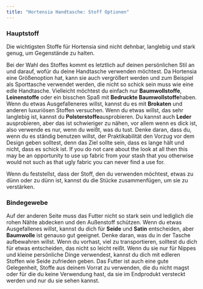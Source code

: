 ```yaml
---
title: "Hortensia Handtasche: Stoff Optionen"
---
```


### Hauptstoff

Die wichtigsten Stoffe für Hortensia sind nicht dehnbar, langlebig und stark genug, um Gegenstände zu halten.

Bei der Wahl des Stoffes kommt es letztlich auf deinen persönlichen Stil an und darauf, wofür du deine Handtasche verwenden möchtest. Da Hortensia eine Größenoption hat, kann sie auch vergrößert werden und zum Beispiel als Sporttasche verwendet werden, die nicht so schick sein muss wie eine edle Handtasche. Vielleicht möchtest du einfach nur **Baumwollstoffe**, **Leinenstoffe** oder ein bisschen Spaß mit **Bedruckte Baumwollstoffe**haben. Wenn du etwas Ausgefalleneres willst, kannst du es mit **Brokaten** und anderen luxuriösen Stoffen versuchen. Wenn du etwas willst, das sehr langlebig ist, kannst du **Polsterstoffe**ausprobieren. Du kannst auch **Leder** ausprobieren, aber das ist schwieriger zu nähen, vor allem wenn es dick ist, also verwende es nur, wenn du weißt, was du tust. Denke daran, dass du, wenn du es ständig benutzen willst, der Praktikabilität den Vorzug vor dem Design geben solltest, denn das Ziel sollte sein, dass es lange hält und nicht, dass es schick ist. If you do not care about the look at all then this may be an opportunity to use up fabric from your stash that you otherwise would not such as that ugly fabric you can never find a use for.

<Note>

Wenn du feststellst, dass der Stoff, den du verwenden möchtest, etwas zu dünn oder zu dünn ist, kannst du die Stücke zusammenfügen, um sie zu verstärken.

</Note>

### Bindegewebe

Auf der anderen Seite muss das Futter nicht so stark sein und lediglich die rohen Nähte abdecken und den Außenstoff schützen. Wenn du etwas Ausgefallenes willst, kannst du dich für **Seide** und **Satin** entscheiden, aber **Baumwolle** ist genauso gut geeignet. Denke daran, was du in der Tasche aufbewahren willst. Wenn du vorhast, viel zu transportieren, solltest du dich für etwas entscheiden, das nicht so leicht reißt. Wenn du sie nur für Nippes und kleine persönliche Dinge verwendest, kannst du dich mit edleren Stoffen wie Seide zufrieden geben. Das Futter ist auch eine gute Gelegenheit, Stoffe aus deinem Vorrat zu verwenden, die du nicht magst oder für die du keine Verwendung hast, da sie im Endprodukt versteckt werden und nur du sie sehen kannst.
